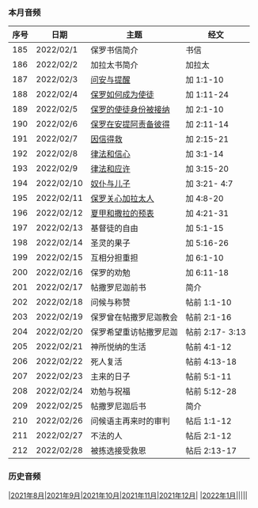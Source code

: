 
### 本月音频

|序号|日期|主题|经文|
|---|----|---|---|
|185|2022/02/1|保罗书信简介|书信|
|186|2022/02/2|加拉太书简介|加拉太|
|187|2022/02/3|[问安与提醒](https://carmelbible.sgp1.digitaloceanspaces.com/202202/Gal187.mp3)|加 1:1-10|
|188|2022/02/4|[保罗如何成为使徒](https://carmelbible.sgp1.digitaloceanspaces.com/202202/Gal188.mp3)|加 1:11-24|
|189|2022/02/5|[保罗的使徒身份被接纳](https://carmelbible.sgp1.digitaloceanspaces.com/202202/Gal189.mp3)|加 2:1-10|
|190|2022/02/6|[保罗在安提阿责备彼得](https://carmelbible.sgp1.digitaloceanspaces.com/202202/Gal190.mp3)|加 2:11-14|
|191|2022/02/7|[因信得救](https://carmelbible.sgp1.digitaloceanspaces.com/202202/Gal191.mp3)|加 2:15-21|
|192|2022/02/8|[律法和信心](https://carmelbible.sgp1.digitaloceanspaces.com/202202/Gal192.mp3)|加 3:1-14|
|193|2022/02/9|[律法和应许](https://carmelbible.sgp1.digitaloceanspaces.com/202202/Gal193.mp3)|加 3:15-20|
|194|2022/02/10|[奴仆与儿子](https://carmelbible.sgp1.digitaloceanspaces.com/202202/Gal194.mp3)|加 3:21- 4:7|
|195|2022/02/11|[保罗关心加拉太人](https://carmelbible.sgp1.digitaloceanspaces.com/202202/Gal195.mp3)|加 4:8-20|
|196|2022/02/12|[夏甲和撒拉的预表](https://carmelbible.sgp1.digitaloceanspaces.com/202202/Gal196.mp3)|加 4:21-31|
|197|2022/02/13|基督徒的自由|加 5:1-15|
|198|2022/02/14|圣灵的果子|加 5:16-26|
|199|2022/02/15|互相分担重担|加 6:1-10|
|200|2022/02/16|保罗的劝勉|加 6:11-18|
|201|2022/02/17|帖撒罗尼迦前书|简介|
|202|2022/02/18|问候与称赞|帖前 1:1-10|
|203|2022/02/19|保罗曾在帖撒罗尼迦教会|帖前 2:1-16|
|204|2022/02/20|保罗希望重访帖撒罗尼迦|帖前 2:17- 3:13|
|205|2022/02/21|神所悦纳的生活|帖前 4:1-12|
|206|2022/02/22|死人复活|帖前 4:13-18|
|207|2022/02/23|主来的日子|帖前 5:1-11|
|208|2022/02/24|劝勉与祝福|帖前 5:12-28|
|209|2022/02/25|帖撒罗尼迦后书|简介|
|210|2022/02/26|问候语主再来时的审判|帖后 1:1-12|
|211|2022/02/27|不法的人|帖后 2:1-12|
|212|2022/02/28|被拣选接受救恩|帖后 2:13-17|

### 历史音频

|[2021年8月](202108)|[2021年9月](202109)|[2021年10月](202110)|[2021年11月](202111)|[2021年12月](202112)|
|[2022年1月](202201)|||||
